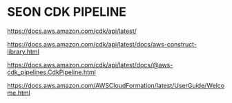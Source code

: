 # SEON CDK PIPELINE

https://docs.aws.amazon.com/cdk/api/latest/

https://docs.aws.amazon.com/cdk/api/latest/docs/aws-construct-library.html

https://docs.aws.amazon.com/cdk/api/latest/docs/@aws-cdk_pipelines.CdkPipeline.html

https://docs.aws.amazon.com/AWSCloudFormation/latest/UserGuide/Welcome.html